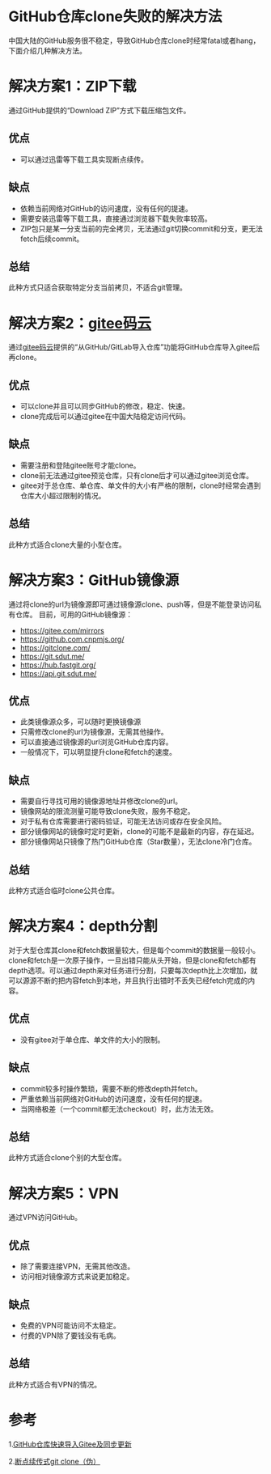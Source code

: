 # GitHub仓库clone失败的解决方法
中国大陆的GitHub服务很不稳定，导致GitHub仓库clone时经常fatal或者hang，下面介绍几种解决方法。

# 解决方案1：ZIP下载
通过GitHub提供的“Download ZIP”方式下载压缩包文件。
## 优点
 - 可以通过迅雷等下载工具实现断点续传。
## 缺点
 - 依赖当前网络对GitHub的访问速度，没有任何的提速。
 - 需要安装迅雷等下载工具，直接通过浏览器下载失败率较高。
 - ZIP包只是某一分支当前的完全拷贝，无法通过git切换commit和分支，更无法fetch后续commit。
## 总结
此种方式只适合获取特定分支当前拷贝，不适合git管理。

# 解决方案2：[gitee码云](https://gitee.com/)
通过[gitee码云](https://gitee.com/)提供的“从GitHub/GitLab导入仓库”功能将GitHub仓库导入gitee后再clone。
## 优点
 - 可以clone并且可以同步GitHub的修改，稳定、快速。
 - clone完成后可以通过gitee在中国大陆稳定访问代码。
## 缺点
 - 需要注册和登陆gitee账号才能clone。
 - clone前无法通过gitee预览仓库，只有clone后才可以通过gitee浏览仓库。
 - gitee对于总仓库、单仓库、单文件的大小有严格的限制，clone时经常会遇到仓库大小超过限制的情况。
## 总结
此种方式适合clone大量的小型仓库。

# 解决方案3：GitHub镜像源
通过将clone的url为镜像源即可通过镜像源clone、push等，但是不能登录访问私有仓库。
目前，可用的GitHub镜像源：
 - https://gitee.com/mirrors
 - https://github.com.cnpmjs.org/
 - https://gitclone.com/
 - https://git.sdut.me/
 - https://hub.fastgit.org/
 - https://api.git.sdut.me/
## 优点
 - 此类镜像源众多，可以随时更换镜像源
 - 只需修改clone的url为镜像源，无需其他操作。
 - 可以直接通过镜像源的url浏览GitHub仓库内容。
 - 一般情况下，可以明显提升clone和fetch的速度。
## 缺点
 - 需要自行寻找可用的镜像源地址并修改clone的url。
 - 镜像网站的限流测量可能导致clone失败，服务不稳定。
 - 对于私有仓库需要进行密码验证，可能无法访问或存在安全风险。
 - 部分镜像网站的镜像时定时更新，clone的可能不是最新的内容，存在延迟。
 - 部分镜像网站只镜像了热门GitHub仓库（Star数量），无法clone冷门仓库。
## 总结
此种方式适合临时clone公共仓库。

# 解决方案4：depth分割
对于大型仓库其clone和fetch数据量较大，但是每个commit的数据量一般较小。clone和fetch是一次原子操作，一旦出错只能从头开始，但是clone和fetch都有depth选项。可以通过depth来对任务进行分割，只要每次depth比上次增加，就可以源源不断的把内容fetch到本地，并且执行出错时不丢失已经fetch完成的内容。
## 优点
 - 没有gitee对于单仓库、单文件的大小的限制。
## 缺点
 - commit较多时操作繁琐，需要不断的修改depth并fetch。
 - 严重依赖当前网络对GitHub的访问速度，没有任何的提速。
 - 当网络极差（一个commit都无法checkout）时，此方法无效。
## 总结
此种方式适合clone个别的大型仓库。

# 解决方案5：VPN
通过VPN访问GitHub。
## 优点
 - 除了需要连接VPN，无需其他改造。
 - 访问相对镜像源方式来说更加稳定。
## 缺点
 - 免费的VPN可能访问不太稳定。
 - 付费的VPN除了要钱没有毛病。
## 总结
此种方式适合有VPN的情况。

# 参考
1.[GitHub仓库快速导入Gitee及同步更新](https://gitee.com/help/articles/4284)

2.[断点续传式git clone（伪）](https://blog.csdn.net/zerooffdate/article/details/79348925)
